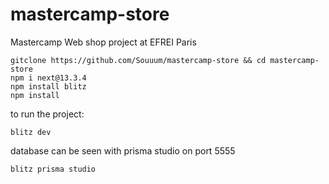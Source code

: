 # mastercamp-store
Mastercamp Web shop project at EFREI Paris


```
gitclone https://github.com/Souuum/mastercamp-store && cd mastercamp-store
npm i next@13.3.4
npm install blitz
npm install
```

to run the project:

```
blitz dev
```

database can be seen with prisma studio on port 5555

```
blitz prisma studio
```
